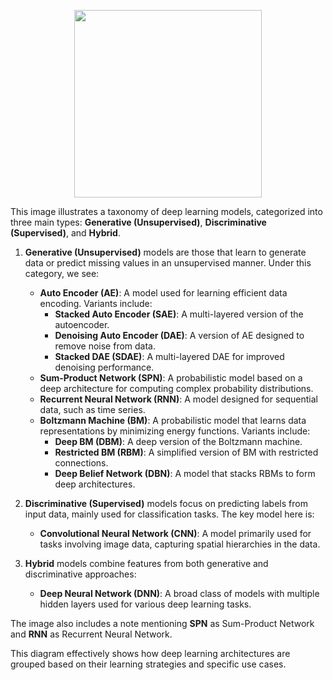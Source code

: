 <p align="center">
  <img src="https://github.com/SaharAwaji/personal-website/blob/main/logo%20of%20.png" width="300"/>
</p>


This image illustrates a taxonomy of deep learning models, categorized into three main types: **Generative (Unsupervised)**, **Discriminative (Supervised)**, and **Hybrid**.

1. **Generative (Unsupervised)** models are those that learn to generate data or predict missing values in an unsupervised manner. Under this category, we see:
   - **Auto Encoder (AE)**: A model used for learning efficient data encoding. Variants include:
     - **Stacked Auto Encoder (SAE)**: A multi-layered version of the autoencoder.
     - **Denoising Auto Encoder (DAE)**: A version of AE designed to remove noise from data.
     - **Stacked DAE (SDAE)**: A multi-layered DAE for improved denoising performance.
   - **Sum-Product Network (SPN)**: A probabilistic model based on a deep architecture for computing complex probability distributions.
   - **Recurrent Neural Network (RNN)**: A model designed for sequential data, such as time series.
   - **Boltzmann Machine (BM)**: A probabilistic model that learns data representations by minimizing energy functions. Variants include:
     - **Deep BM (DBM)**: A deep version of the Boltzmann machine.
     - **Restricted BM (RBM)**: A simplified version of BM with restricted connections.
     - **Deep Belief Network (DBN)**: A model that stacks RBMs to form deep architectures.

2. **Discriminative (Supervised)** models focus on predicting labels from input data, mainly used for classification tasks. The key model here is:
   - **Convolutional Neural Network (CNN)**: A model primarily used for tasks involving image data, capturing spatial hierarchies in the data.

3. **Hybrid** models combine features from both generative and discriminative approaches:
   - **Deep Neural Network (DNN)**: A broad class of models with multiple hidden layers used for various deep learning tasks.

The image also includes a note mentioning **SPN** as Sum-Product Network and **RNN** as Recurrent Neural Network.

This diagram effectively shows how deep learning architectures are grouped based on their learning strategies and specific use cases.
